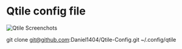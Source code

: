# Qtile config file

![Qtile Screenchots](../assets/qtile-2.png)


git clone git@github.com:Daniel1404/Qtile-Config.git ~/.config/qtile
